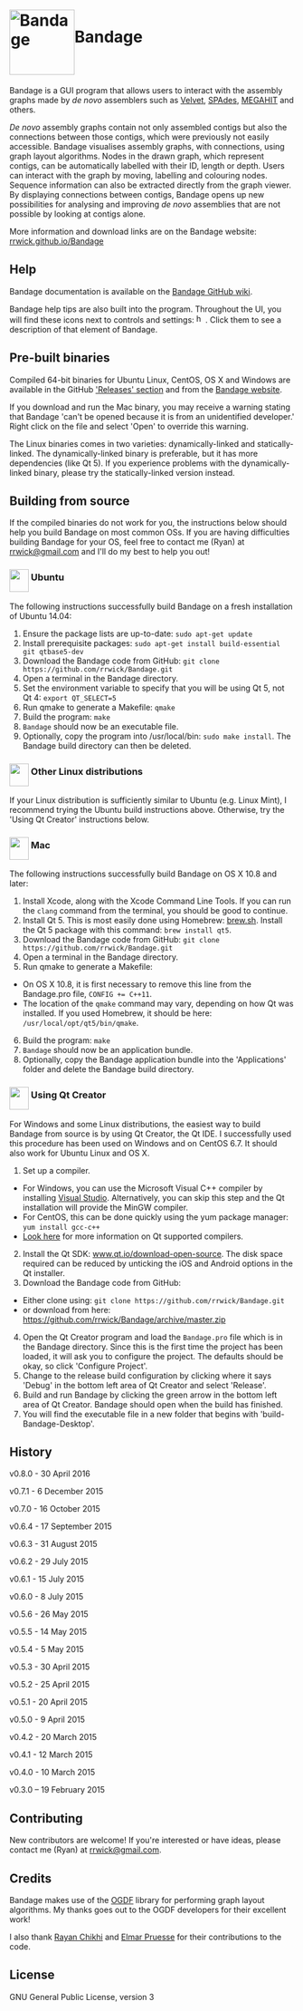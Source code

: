 # <img src="http://rrwick.github.io/Bandage/images/logo.png" alt="Bandage" width="115" height="115" align="middle">Bandage

Bandage is a GUI program that allows users to interact with the assembly graphs made by *de novo* assemblers such as <a href="https://www.ebi.ac.uk/~zerbino/velvet/" target="_blank">Velvet</a>, <a href="http://bioinf.spbau.ru/spades" target="_blank">SPAdes</a>, <a href="https://github.com/voutcn/megahit" target="_blank">MEGAHIT</a> and others.

*De novo* assembly graphs contain not only assembled contigs but also the connections between those contigs, which were previously not easily accessible. Bandage visualises assembly graphs, with connections, using graph layout algorithms. Nodes in the drawn graph, which represent contigs, can be automatically labelled with their ID, length or depth. Users can interact with the graph by moving, labelling and colouring nodes. Sequence information can also be extracted directly from the graph viewer. By displaying connections between contigs, Bandage opens up new possibilities for analysing and improving *de novo* assemblies that are not possible by looking at contigs alone.

More information and download links are on the Bandage website: <a href="http://rrwick.github.io/Bandage/" target="_blank">rrwick.github.io/Bandage</a>

## Help

Bandage documentation is available on the <a href="https://github.com/rrwick/Bandage/wiki" target="_blank">Bandage GitHub wiki</a>.

Bandage help tips are also built into the program. Throughout the UI, you will find these icons next to controls and settings: <img src="http://rrwick.github.io/Bandage/images/helptext.png" alt="help text icon" width="16" height="16">. Click them to see a description of that element of Bandage.

## Pre-built binaries

Compiled 64-bit binaries for Ubuntu Linux, CentOS, OS X and Windows are available in the GitHub <a href="https://github.com/rrwick/Bandage/releases/" target="_blank">'Releases' section</a> and from the <a href="http://rrwick.github.io/Bandage/" target="_blank">Bandage website</a>.

If you download and run the Mac binary, you may receive a warning stating that Bandage 'can't be opened because it is from an unidentified developer.' Right click on the file and select 'Open' to override this warning.

The Linux binaries comes in two varieties: dynamically-linked and statically-linked. The dynamically-linked binary is preferable, but it has more dependencies (like Qt 5). If you experience problems with the dynamically-linked binary, please try the statically-linked version instead.

## Building from source

If the compiled binaries do not work for you, the instructions below should help you build Bandage on most common OSs. If you are having difficulties building Bandage for your OS, feel free to contact me (Ryan) at rrwick@gmail.com and I'll do my best to help you out!

### <img src="http://rrwick.github.io/Bandage/images/OS/ubuntu.png" alt="" width="34" height="40" align="middle"> Ubuntu

The following instructions successfully build Bandage on a fresh installation of Ubuntu 14.04:

1. Ensure the package lists are up-to-date: `sudo apt-get update`
2. Install prerequisite packages: `sudo apt-get install build-essential git qtbase5-dev`
3. Download the Bandage code from GitHub: `git clone https://github.com/rrwick/Bandage.git`
4. Open a terminal in the Bandage directory.
5. Set the environment variable to specify that you will be using Qt 5, not Qt 4: `export QT_SELECT=5`
6. Run qmake to generate a Makefile: `qmake`
7. Build the program: `make`
8. `Bandage` should now be an executable file.
9. Optionally, copy the program into /usr/local/bin: `sudo make install`. The Bandage build directory can then be deleted.

### <img src="http://rrwick.github.io/Bandage/images/OS/linux.png" alt="" width="34" height="40" align="middle"> Other Linux distributions

If your Linux distribution is sufficiently similar to Ubuntu (e.g. Linux Mint), I recommend trying the Ubuntu build instructions above. Otherwise, try the 'Using Qt Creator' instructions below.

### <img src="http://rrwick.github.io/Bandage/images/OS/apple.png" alt="" width="34" height="40" align="middle"> Mac

The following instructions successfully build Bandage on OS X 10.8 and later:

1. Install Xcode, along with the Xcode Command Line Tools. If you can run the `clang` command from the terminal, you should be good to continue.
2. Install Qt 5. This is most easily done using Homebrew: <a href="http://brew.sh/" target="_blank">brew.sh</a>. Install the Qt 5 package with this command: `brew install qt5`.
3. Download the Bandage code from GitHub: `git clone https://github.com/rrwick/Bandage.git`
4. Open a terminal in the Bandage directory.
5. Run qmake to generate a Makefile:
  * On OS X 10.8, it is first necessary to remove this line from the Bandage.pro file, `CONFIG += C++11`.
  * The location of the `qmake` command may vary, depending on how Qt was installed. If you used Homebrew, it should be here: `/usr/local/opt/qt5/bin/qmake`.
6. Build the program: `make`
7. `Bandage` should now be an application bundle.
8. Optionally, copy the Bandage application bundle into the 'Applications' folder and delete the Bandage build directory.

### <img src="http://rrwick.github.io/Bandage/images/OS/qt.png" alt="" width="34" height="40" align="middle"> Using Qt Creator

For Windows and some Linux distributions, the easiest way to build Bandage from source is by using Qt Creator, the Qt IDE. I successfully used this procedure has been used on Windows and on CentOS 6.7. It should also work for Ubuntu Linux and OS X.

1. Set up a compiler.
  * For Windows, you can use the Microsoft Visual C++ compiler by installing <a href=" https://www.visualstudio.com/" target="_blank">Visual Studio</a>. Alternatively, you can skip this step and the Qt installation will provide the MinGW compiler.
  * For CentOS, this can be done quickly using the yum package manager: `yum install gcc-c++`
  * <a href="http://doc.qt.io/qt-5/supported-platforms.html" target="_blank">Look here</a> for more information on Qt supported compilers.
2. Install the Qt SDK: <a href="http://www.qt.io/download-open-source/" target="_blank">www.qt.io/download-open-source</a>. The disk space required can be reduced by unticking the iOS and Android options in the Qt installer.
3. Download the Bandage code from GitHub:
  * Either clone using: `git clone https://github.com/rrwick/Bandage.git`
  * or download from here: <a href="https://github.com/rrwick/Bandage/archive/master.zip" target="_blank">https://github.com/rrwick/Bandage/archive/master.zip</a>
4. Open the Qt Creator program and load the `Bandage.pro` file which is in the Bandage directory. Since this is the first time the project has been loaded, it will ask you to configure the project. The defaults should be okay, so click 'Configure Project'.
5. Change to the release build configuration by clicking where it says 'Debug' in the bottom left area of Qt Creator and select 'Release'.
6. Build and run Bandage by clicking the green arrow in the bottom left area of Qt Creator. Bandage should open when the build has finished.
7. You will find the executable file in a new folder that begins with 'build-Bandage-Desktop'.

## History

v0.8.0 - 30 April 2016

v0.7.1 - 6 December 2015

v0.7.0 - 16 October 2015

v0.6.4 - 17 September 2015

v0.6.3 - 31 August 2015

v0.6.2 - 29 July 2015

v0.6.1 - 15 July 2015

v0.6.0 - 8 July 2015

v0.5.6 - 26 May 2015

v0.5.5 - 14 May 2015

v0.5.4 - 5 May 2015

v0.5.3 - 30 April 2015

v0.5.2 - 25 April 2015

v0.5.1 - 20 April 2015

v0.5.0 - 9 April 2015

v0.4.2 - 20 March 2015

v0.4.1 - 12 March 2015

v0.4.0 - 10 March 2015

v0.3.0 – 19 February 2015

## Contributing

New contributors are welcome! If you're interested or have ideas, please contact me (Ryan) at rrwick@gmail.com.

## Credits

Bandage makes use of the <a href="http://www.ogdf.net/" target="_blank">OGDF</a> library for performing graph layout algorithms. My thanks goes out to the OGDF developers for their excellent work!

I also thank <a href="https://github.com/rchikhi" target="_blank">Rayan Chikhi</a> and <a href="https://github.com/epruesse" target="_blank">Elmar Pruesse</a> for their contributions to the code.

## License

GNU General Public License, version 3
